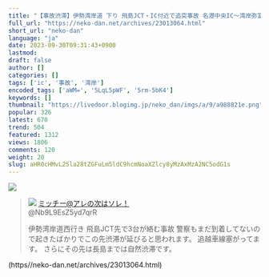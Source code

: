 ```yaml
---
title: "【事故渋滞】伊勢湾岸道 下り 飛島JCT・IC付近で追突事故 名港中央IC〜湾岸弥富IC 渋滞距離 3.0km "
full_url: "https://neko-dan.net/archives/23013064.html"
short_url: "neko-dan"
language: "ja"
date: 2023-09-30T09:31:43+0900
lastmod: 
draft: false
author: []
categories: []
tags: ['ic', '事故', '湾岸']
encoded_tags: ['aWM=', '5LqL5pWF', '5rm-5bK4']
keywords: []
thumbnail: "https://livedoor.blogimg.jp/neko_dan/imgs/a/9/a988821e.png"
popular: 326
latest: 670
trend: 504
featured: 1312
views: 1806
comments: 120
weight: 20
slug: aHR0cHMvL25la28tZGFuLm5ldC9hcmNoaXZlcy8yMzAxMzA2NC5odG1s
---
```


![](https://livedoor.blogimg.jp/neko_dan/imgs/a/9/a988821e.png)

<blockquote id='twibody2KeyXfvLU9'> <p> <img src='https//livedoor.blogimg.jp/neko_dan/imgs/a/3/a3d90628.jpg'> <a href='https//twitter.com/Nb9L9EsZ5yd7qrR/status/1707900465730740288' target='_blank'>ミッチー@アレの次はソレ！ </a><br> @Nb9L9EsZ5yd7qrR </p> <p id='twitext2KeyXfvLU9'> 伊勢湾岸道西行き 飛島JCT先で3台が絡む事故 警察もまだ到着してないので起きたばかりでこの先渋滞が延びると思われます。 追越車線塞がってます。 さらにその先は長島までは自然渋滞です。 </p> </blockquote> 

(https//neko-dan.net/archives/23013064.html)
